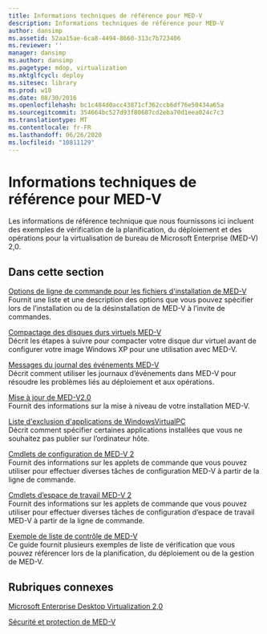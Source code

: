 ```yaml
---
title: Informations techniques de référence pour MED-V
description: Informations techniques de référence pour MED-V
author: dansimp
ms.assetid: 52aa15ae-6ca8-4494-8660-313c7b723406
ms.reviewer: ''
manager: dansimp
ms.author: dansimp
ms.pagetype: mdop, virtualization
ms.mktglfcycl: deploy
ms.sitesec: library
ms.prod: w10
ms.date: 08/30/2016
ms.openlocfilehash: bc1c484d0acc43871cf362ccb6df76e50434a65a
ms.sourcegitcommit: 354664bc527d93f80687cd2eba70d1eea024c7c3
ms.translationtype: MT
ms.contentlocale: fr-FR
ms.lasthandoff: 06/26/2020
ms.locfileid: "10811129"
---
```

# Informations techniques de référence pour MED-V


Les informations de référence technique que nous fournissons ici incluent des exemples de vérification de la planification, du déploiement et des opérations pour la virtualisation de bureau de Microsoft Enterprise (MED-V) 2,0.

## Dans cette section


<a href="" id="command-line-options-for-med-v-installation-files"></a>[Options de ligne de commande pour les fichiers d'installation de MED-V](command-line-options-for-med-v-installation-files.md)  
Fournit une liste et une description des options que vous pouvez spécifier lors de l’installation ou de la désinstallation de MED-V à l’invite de commandes.

<a href="" id="compacting-the-med-v-virtual-hard-disk"></a>[Compactage des disques durs virtuels MED-V](compacting-the-med-v-virtual-hard-disk.md)  
Décrit les étapes à suivre pour compacter votre disque dur virtuel avant de configurer votre image Windows XP pour une utilisation avec MED-V.

<a href="" id="med-v-event-log-messages"></a>[Messages du journal des événements MED-V](med-v-event-log-messages.md)  
Décrit comment utiliser les journaux d’événements dans MED-V pour résoudre les problèmes liés au déploiement et aux opérations.

<a href="" id="updating-med-v-2-0"></a>[Mise à jour de MED-V2.0](updating-med-v-20.md)  
Fournit des informations sur la mise à niveau de votre installation MED-V.

<a href="" id="windows-virtual-pc-application-exclude-list"></a>[Liste d'exclusion d'applications de WindowsVirtualPC](windows-virtual-pc-application-exclude-list.md)  
Décrit comment spécifier certaines applications installées que vous ne souhaitez pas publier sur l’ordinateur hôte.

<a href="" id="med-v-2-configuration-cmdlets"></a>[Cmdlets de configuration de MED-V 2](https://go.microsoft.com/fwlink/?LinkId=213301)  
Fournit des informations sur les applets de commande que vous pouvez utiliser pour effectuer diverses tâches de configuration MED-V à partir de la ligne de commande.

<a href="" id="med-v-2-workspace-cmdlets"></a>[Cmdlets d’espace de travail MED-V 2](https://go.microsoft.com/fwlink/?LinkId=213302)  
Fournit des informations sur les applets de commande que vous pouvez utiliser pour effectuer diverses tâches de configuration d’espace de travail MED-V à partir de la ligne de commande.

<a href="" id="example-med-v-checklists"></a>[Exemple de liste de contrôle de MED-V](example-med-v-checklists.md)  
Ce guide fournit plusieurs exemples de liste de vérification que vous pouvez référencer lors de la planification, du déploiement ou de la gestion de MED-V.

## Rubriques connexes


[Microsoft Enterprise Desktop Virtualization 2,0](index.md)

[Sécurité et protection de MED-V](security-and-protection-for-med-v.md)

 

 





